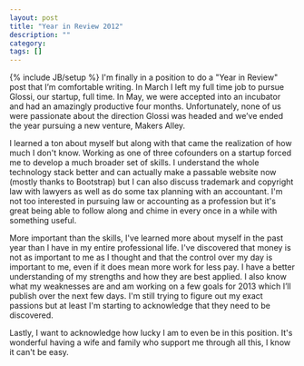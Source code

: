 ```yaml
---
layout: post
title: "Year in Review 2012"
description: ""
category: 
tags: []
---
```

{% include JB/setup %}
I'm finally in a position to do a "Year in Review" post that I’m comfortable writing. In March I left my full time job to pursue Glossi, our startup, full time. In May, we were accepted into an incubator and had an amazingly productive four months. Unfortunately, none of us were passionate about the direction Glossi was headed and we’ve ended the year pursuing a new venture, Makers Alley.

I learned a ton about myself but along with that came the realization of how much I don't know. Working as one of three cofounders on a startup forced me to develop a much broader set of skills. I understand the whole technology stack better and can actually make a passable website now (mostly thanks to Bootstrap) but I can also discuss trademark and copyright law with lawyers as well as do some tax planning with an accountant. I'm not too interested in pursuing law or accounting as a profession but it's great being able to follow along and chime in every once in a while with something useful.

More important than the skills, I've learned more about myself in the past year than I have in my entire professional life. I've discovered that money is not as important to me as I thought and that the control over my day is important to me, even if it does mean more work for less pay. I have a better understanding of my strengths and how they are best applied. I also know what my weaknesses are and am working on a few goals for 2013 which I’ll publish over the next few days. I'm still trying to figure out my exact passions but at least I'm starting to acknowledge that they need to be discovered.

Lastly, I want to acknowledge how lucky I am to even be in this position. It's wonderful having a wife and family who support me through all this, I know it can't be easy.